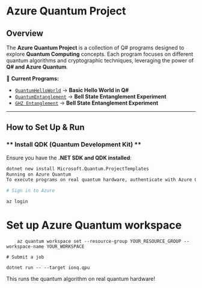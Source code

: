 # Azure Quantum Project

## Overview
The **Azure Quantum Project** is a collection of Q# programs designed to explore **Quantum Computing** concepts. Each program focuses on different quantum algorithms and cryptographic techniques, leveraging the power of **Q# and Azure Quantum**.

🔹 **Current Programs:**
-  [`QuantumHelloWorld`](QuantumHelloWorld/) → **Basic Hello World in Q#**
-  [`QuantumEntanglement`](QuantumEntanglement/) → **Bell State Entanglement Experiment**
-  [`GHZ Entanglement`](GHZEntanglement/) → **Bell State Entanglement Experiment**

---

## How to Set Up & Run

### ** Install QDK (Quantum Development Kit) **
Ensure you have the **.NET SDK and QDK installed**:
```bash
dotnet new install Microsoft.Quantum.ProjectTemplates
Running on Azure Quantum
To execute programs on real quantum hardware, authenticate with Azure Quantum:

# Sign in to Azure

```
    az login

# Set up Azure Quantum workspace

```
    az quantum workspace set --resource-group YOUR_RESOURCE_GROUP --workspace-name YOUR_WORKSPACE

# Submit a job

```
    dotnet run -- --target ionq.qpu

This runs the quantum algorithm on real quantum hardware!
